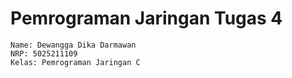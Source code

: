 # Pemrograman Jaringan Tugas 4

```
Name: Dewangga Dika Darmawan
NRP: 5025211109
Kelas: Pemrograman Jaringan C
```
